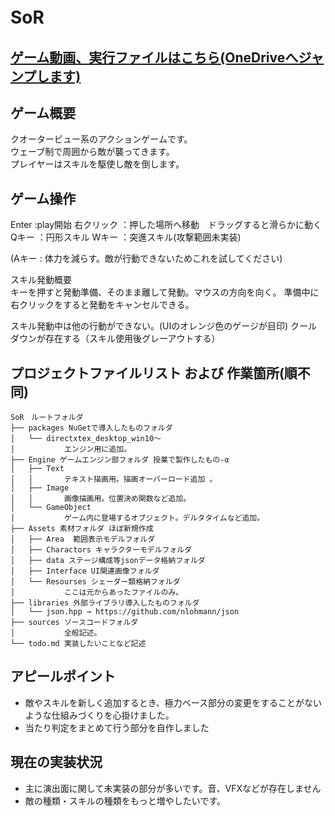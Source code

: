 # SoR　
## [ゲーム動画、実行ファイルはこちら(OneDriveへジャンプします)](https://jc21-my.sharepoint.com/:f:/g/personal/220188_jc-21_jp/EuiY7hTJUiBOqEDtnYaoqLoBR-Y7lTXVEWZs50AptfgKFQ?e=tNvsPk)

## ゲーム概要
クオータービュー系のアクションゲームです。\
ウェーブ制で周囲から敵が襲ってきます。\
プレイヤーはスキルを駆使し敵を倒します。

## ゲーム操作
Enter          :play開始
右クリック    ：押した場所へ移動　ドラッグすると滑らかに動く
Qキー         ：円形スキル
Wキー         ：突進スキル(攻撃範囲未実装)

(Aキー : 体力を減らす。敵が行動できないためこれを試してください)

スキル発動概要\
キーを押すと発動準備、そのまま離して発動。マウスの方向を向く。
準備中に右クリックをすると発動をキャンセルできる。

スキル発動中は他の行動ができない。(UIのオレンジ色のゲージが目印)
クールダウンが存在する（スキル使用後グレーアウトする）



## プロジェクトファイルリスト および 作業箇所(順不同)
```
SoR　ルートフォルダ　
├── packages NuGetで導入したものフォルダ
│   └── directxtex_desktop_win10～
│           エンジン用に追加。
├── Engine ゲームエンジン部フォルダ 授業で製作したもの-α
│   ├── Text
│   │       テキスト描画用。描画オーバーロード追加 。
│   ├── Image
│   │       画像描画用。位置決め関数など追加。
│   └── GameObject
│           ゲーム内に登場するオブジェクト。デルタタイムなど追加。
├── Assets 素材フォルダ ほぼ新規作成
│   ├── Area  範囲表示モデルフォルダ
│   ├── Charactors キャラクターモデルフォルダ
│   ├── data ステージ構成等jsonデータ格納フォルダ
│   ├── Interface UI関連画像フォルダ
│   └── Resourses シェーダー類格納フォルダ
│           ここは元からあったファイルのみ。
├── libraries 外部ライブラリ導入したものフォルダ
│   └── json.hpp → https://github.com/nlohmann/json
├── sources ソースコードフォルダ
│           全般記述。
└── todo.md 実装したいことなど記述
```
## アピールポイント
- 敵やスキルを新しく追加するとき、極力ベース部分の変更をすることがないような仕組みづくりを心掛けました。
- 当たり判定をまとめて行う部分を自作しました

## 現在の実装状況
- 主に演出面に関して未実装の部分が多いです。音、VFXなどが存在しません
- 敵の種類・スキルの種類をもっと増やしたいです。

